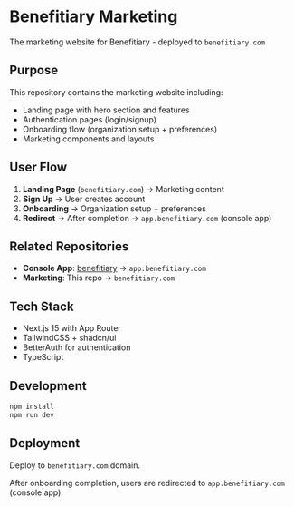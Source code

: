 # Benefitiary Marketing

The marketing website for Benefitiary - deployed to `benefitiary.com`

## Purpose

This repository contains the marketing website including:
- Landing page with hero section and features
- Authentication pages (login/signup)
- Onboarding flow (organization setup + preferences)
- Marketing components and layouts

## User Flow

1. **Landing Page** (`benefitiary.com`) → Marketing content
2. **Sign Up** → User creates account
3. **Onboarding** → Organization setup + preferences
4. **Redirect** → After completion → `app.benefitiary.com` (console app)

## Related Repositories

- **Console App**: [benefitiary](https://github.com/iamkhavi/benefitiary) → `app.benefitiary.com`
- **Marketing**: This repo → `benefitiary.com`

## Tech Stack

- Next.js 15 with App Router
- TailwindCSS + shadcn/ui
- BetterAuth for authentication
- TypeScript

## Development

```bash
npm install
npm run dev
```

## Deployment

Deploy to `benefitiary.com` domain.

After onboarding completion, users are redirected to `app.benefitiary.com` (console app).